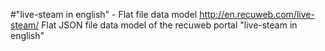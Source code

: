 #"live-steam in english" - Flat file data model
http://en.recuweb.com/live-steam/
Flat JSON file data model of the recuweb portal "live-steam in english"
